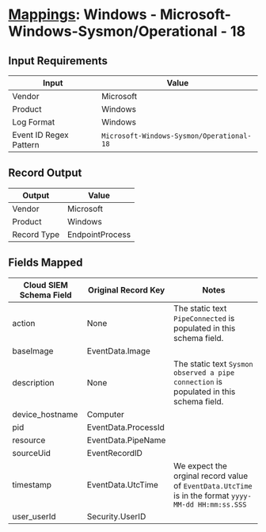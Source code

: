 # [Mappings](README.md): Windows - Microsoft-Windows-Sysmon/Operational - 18

## Input Requirements

|Input|Value|
|-----|-----|
|Vendor|Microsoft|
|Product|Windows|
|Log Format|Windows|
|Event ID Regex Pattern|`Microsoft-Windows-Sysmon/Operational-18`|

## Record Output

|Output|Value|
|------|-----|
|Vendor|Microsoft|
|Product|Windows|
|Record Type|EndpointProcess|

## Fields Mapped

|Cloud SIEM Schema Field|Original Record Key|Notes|
|-----------------------|-------------------|-----|
|action|None|The static text `PipeConnected` is populated in this schema field.|
|baseImage|EventData.Image||
|description|None|The static text `Sysmon observed a pipe connection` is populated in this schema field.|
|device_hostname|Computer||
|pid|EventData.ProcessId||
|resource|EventData.PipeName||
|sourceUid|EventRecordID||
|timestamp|EventData.UtcTime|We expect the orginal record value of `EventData.UtcTime` is in the format `yyyy-MM-dd HH:mm:ss.SSS`|
|user_userId|Security.UserID||

